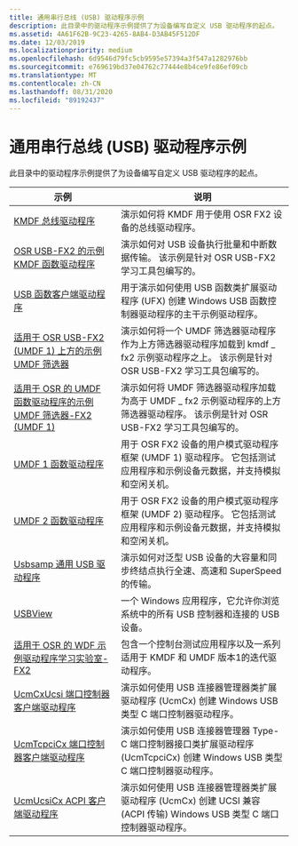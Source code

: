 ```yaml
---
title: 通用串行总线 (USB) 驱动程序示例
description: 此目录中的驱动程序示例提供了为设备编写自定义 USB 驱动程序的起点。
ms.assetid: 4A61F62B-9C23-4265-8AB4-D3AB45F512DF
ms.date: 12/03/2019
ms.localizationpriority: medium
ms.openlocfilehash: 6d9546d79fc5cb9595e57394a3f547a1282976bb
ms.sourcegitcommit: e769619bd37e04762c77444e8b4ce9fe86ef09cb
ms.translationtype: MT
ms.contentlocale: zh-CN
ms.lasthandoff: 08/31/2020
ms.locfileid: "89192437"
---
```

# <a name="universal-serial-bus-usb-driver-samples"></a>通用串行总线 (USB) 驱动程序示例

此目录中的驱动程序示例提供了为设备编写自定义 USB 驱动程序的起点。

| 示例 | 说明 |
| --- | --- |
| [KMDF 总线驱动程序](/samples/microsoft/windows-driver-samples/sample-kmdf-bus-driver-for-osr-usb-fx2) | 演示如何将 KMDF 用于使用 OSR FX2 设备的总线驱动程序。 |
| [OSR USB-FX2 的示例 KMDF 函数驱动程序](/samples/microsoft/windows-driver-samples/sample-kmdf-function-driver-for-osr-usb-fx2) | 演示如何对 USB 设备执行批量和中断数据传输。 该示例是针对 OSR USB-FX2 学习工具包编写的。 |
| [USB 函数客户端驱动程序](/samples/microsoft/windows-driver-samples/usb-function-client-driver) | 用于演示如何使用 USB 函数类扩展驱动程序 (UFX) 创建 Windows USB 函数控制器驱动程序的主干示例驱动程序。 |
| [适用于 OSR USB-FX2 (UMDF 1) 上方的示例 UMDF 筛选器 ](/samples/microsoft/windows-driver-samples/sample-umdf-filter-above-kmdf-function-driver-for-osr-usb-fx2-umdf-version-1) | 演示如何将一个 UMDF 筛选器驱动程序作为上方筛选器驱动程序加载到 kmdf \_ fx2 示例驱动程序之上。 该示例是针对 OSR USB-FX2 学习工具包编写的。 |
| [适用于 OSR 的 UMDF 函数驱动程序的示例 UMDF 筛选器-FX2 (UMDF 1) ](/samples/microsoft/windows-driver-samples/sample-umdf-filter-above-umdf-function-driver-for-osr-usb-fx2-umdf-version-1) | 演示如何将 UMDF 筛选器驱动程序加载为高于 UMDF \_ fx2 示例驱动程序的上方筛选器驱动程序。 该示例是针对 OSR USB-FX2 学习工具包编写的。 |
| [UMDF 1 函数驱动程序](/samples/microsoft/windows-driver-samples/sample-umdf-function-driver-for-osr-usb-fx2-umdf-version-1) | 用于 OSR FX2 设备的用户模式驱动程序框架 (UMDF 1) 驱动程序。 它包括测试应用程序和示例设备元数据，并支持模拟和空闲关机。 |
| [UMDF 2 函数驱动程序](/samples/microsoft/windows-driver-samples/sample-function-driver-for-osr-usb-fx2-umdf-version-2) | 用于 OSR FX2 设备的用户模式驱动程序框架 (UMDF 2) 驱动程序。 它包括测试应用程序和示例设备元数据，并支持模拟和空闲关机。 |
| [Usbsamp 通用 USB 驱动程序](/samples/microsoft/windows-driver-samples/usbsamp-generic-usb-driver) | 演示如何对泛型 USB 设备的大容量和同步终结点执行全速、高速和 SuperSpeed 的传输。 |
| [USBView](/samples/microsoft/windows-driver-samples/usbview-sample-application) | 一个 Windows 应用程序，它允许你浏览系统中的所有 USB 控制器和连接的 USB 设备。 |
| [适用于 OSR 的 WDF 示例驱动程序学习实验室-FX2](/samples/microsoft/windows-driver-samples/wdf-sample-driver-learning-lab-for-osr-usb-fx2) | 包含一个控制台测试应用程序以及一系列适用于 KMDF 和 UMDF 版本1的迭代驱动程序。 |
| [UcmCxUcsi 端口控制器客户端驱动程序](/samples/microsoft/windows-driver-samples/ucmtcpcicx-port-controller-client-driver-v2) | 演示如何使用 USB 连接器管理器类扩展驱动程序 (UcmCx) 创建 Windows USB 类型 C 端口控制器驱动程序。 |
| [UcmTcpciCx 端口控制器客户端驱动程序](/samples/microsoft/windows-driver-samples/ucmtcpcicx-port-controller-client-driver) | 演示如何使用 USB 连接器管理器 Type-C 端口控制器接口类扩展驱动程序 (UcmTcpciCx) 创建 Windows USB 类型 C 端口控制器驱动程序。
| [UcmUcsiCx ACPI 客户端驱动程序](/samples/microsoft/windows-driver-samples/ucmucsicx-acpi-client-driver) | 演示如何使用 USB 连接器管理器类扩展驱动程序 (UcmCx) 创建 UCSI 兼容 (ACPI 传输) Windows USB 类型 C 端口控制器驱动程序。 |